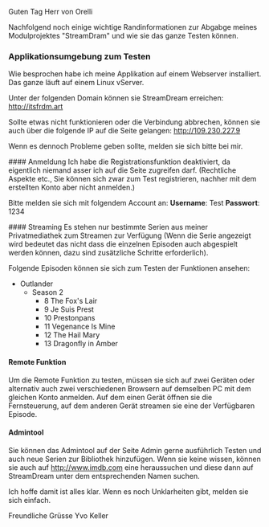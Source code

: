 Guten Tag Herr von Orelli

Nachfolgend noch einige wichtige Randinformationen zur Abgabge meines Modulprojektes "StreamDram" und wie sie das ganze Testen können.

### Applikationsumgebung zum Testen
Wie besprochen habe ich meine Applikation auf einem Webserver installiert. Das ganze läuft auf einem Linux vServer.

Unter der folgenden Domain können sie StreamDream erreichen: http://itsfrdm.art

Sollte etwas nicht funktionieren oder die Verbindung abbrechen, können sie auch über die folgende IP auf die Seite gelangen: http://109.230.227.9

Wenn es dennoch Probleme geben sollte, melden sie sich bitte bei mir.

#### Anmeldung
Ich habe die Registrationsfunktion deaktiviert, da eigentlich niemand asser ich auf die Seite zugreifen darf. (Rechtliche Aspekte etc., Sie können sich zwar zum Test registrieren, nachher mit dem erstellten Konto aber nicht anmelden.)

Bitte melden sie sich mit folgendem Account an:
__Username__: Test
__Passwort__: 1234

#### Streaming
Es stehen nur bestimmte Serien aus meiner Privatmediathek zum Streamen zur Verfügung (Wenn die Serie angezeigt wird bedeutet das nicht dass die einzelnen Episoden auch abgespielt werden können, dazu sind zusätzliche Schritte erforderlich).

Folgende Episoden können sie sich zum Testen der Funktionen ansehen:
- Outlander
  - Season 2
    - 8 The Fox's Lair
    - 9 Je Suis Prest
    - 10 Prestonpans
    - 11 Vegenance Is Mine
    - 12 The Hail Mary
    - 13 Dragonfly in Amber

#### Remote Funktion
Um die Remote Funktion zu testen, müssen sie sich auf zwei Geräten oder alternativ auch zwei verschiedenen Browsern auf demselben PC mit dem gleichen Konto anmelden.
Auf dem einen Gerät öffnen sie die Fernsteuerung, auf dem anderen Gerät streamen sie eine der Verfügbaren Episode.

#### Admintool
Sie können das Admintool auf der Seite Admin gerne ausführlich Testen und auch neue Serien zur Bibliothek hinzufügen. Wenn sie keine wissen, können sie auch auf http://www.imdb.com eine heraussuchen und diese dann auf StreamDream unter dem entsprechenden Namen suchen.


Ich hoffe damit ist alles klar. Wenn es noch Unklarheiten gibt, melden sie sich einfach.

Freundliche Grüsse
Yvo Keller
